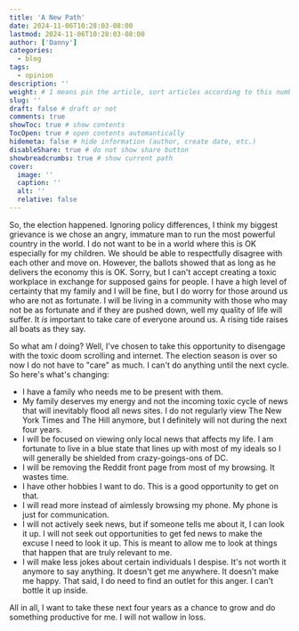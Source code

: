 ```yaml
---
title: 'A New Path'
date: 2024-11-06T10:28:03-08:00
lastmod: 2024-11-06T10:28:03-08:00
author: ['Danny']
categories:
  - blog
tags:
  - opinion
description: ''
weight: # 1 means pin the article, sort articles according to this number
slug: ''
draft: false # draft or not
comments: true
showToc: true # show contents
TocOpen: true # open contents automantically
hidemeta: false # hide information (author, create date, etc.)
disableShare: true # do not show share button
showbreadcrumbs: true # show current path
cover:
  image: ''
  caption: ''
  alt: ''
  relative: false
---
```


So, the election happened. Ignoring policy differences, I think my biggest
grievance is we chose an angry, immature man to run the most powerful country in
the world. I do not want to be in a world where this is OK especially for my
children. We should be able to respectfully disagree with each other and move
on. However, the ballots showed that as long as he delivers the economy this is
OK. Sorry, but I can't accept creating a toxic workplace in exchange for
supposed gains for people. I have a high level of certainty that my family and I
will be fine, but I do worry for those around us who are not as fortunate. I
will be living in a community with those who may not be as fortunate and if they
are pushed down, well my quality of life will suffer. It _is_ important to take
care of everyone around us. A rising tide raises all boats as they say.

So what am _I_ doing? Well, I've chosen to take this opportunity to disengage
with the toxic doom scrolling and internet. The election season is over so now I
do not have to "care" as much. I can't do anything until the next cycle. So
here's what's changing:

- I have a family who needs me to be present with them.
- My family deserves my energy and not the incoming toxic cycle of news that
  will inevitably flood all news sites. I do not regularly view The New York
  Times and The Hill anymore, but I definitely will not during the next four
  years.
- I will be focused on viewing only local news that affects my life. I am
  fortunate to live in a blue state that lines up with most of my ideals so I
  will generally be shielded from crazy-goings-ons of DC.
- I will be removing the Reddit front page from most of my browsing. It wastes
  time.
- I have other hobbies I want to do. This is a good opportunity to get on that.
- I will read more instead of aimlessly browsing my phone. My phone is just for
  communication.
- I will not actively seek news, but if someone tells me about it, I can look it
  up. I will not seek out opportunities to get fed news to make the excuse I
  need to look it up. This is meant to allow me to look at things that happen
  that are truly relevant to me.
- I will make less jokes about certain individuals I despise. It's not worth it
  anymore to say anything. It doesn't get me anywhere. It doesn't make me happy.
  That said, I do need to find an outlet for this anger. I can't bottle it up
  inside.

All in all, I want to take these next four years as a chance to grow and do
something productive for me. I will not wallow in loss.
